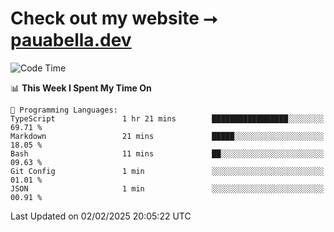 # Check out my website ⭢ [pauabella.dev](https://pauabella.dev)

<!--START_SECTION:waka-->
![Code Time](http://img.shields.io/badge/Code%20Time-4%2C027%20hrs%2017%20mins-blue)

📊 **This Week I Spent My Time On** 

```text
💬 Programming Languages: 
TypeScript               1 hr 21 mins        █████████████████░░░░░░░░   69.71 % 
Markdown                 21 mins             █████░░░░░░░░░░░░░░░░░░░░   18.05 % 
Bash                     11 mins             ██░░░░░░░░░░░░░░░░░░░░░░░   09.63 % 
Git Config               1 min               ░░░░░░░░░░░░░░░░░░░░░░░░░   01.01 % 
JSON                     1 min               ░░░░░░░░░░░░░░░░░░░░░░░░░   00.91 % 
```


 Last Updated on 02/02/2025 20:05:22 UTC
<!--END_SECTION:waka-->
